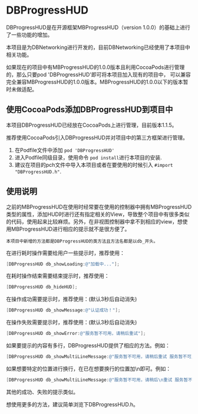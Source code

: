 # DBProgressHUD

DBProgressHUD是在开源框架MBProgressHUD（version 1.0.0）的基础上进行了一些功能的增加。

本项目是为DBNetworking进行开发的，目前DBNetworking已经使用了本项目中相关功能。

如果现在的项目中有MBProgressHUD的1.0.0版本且利用CocoaPods进行管理的，那么只要pod 'DBProgressHUD'即可将本项目加入现有的项目中， 可以兼容完全兼容MBProgressHUD的1.0.0版本。MBProgressHUD的1.0.0以下的版本暂时未做适配。

## 使用CocoaPods添加DBProgressHUD到项目中

本项目DBProgressHUD已经放在CocoaPods上进行管理，目前版本1.1.5。

推荐使用CocoaPods引入DBProgressHUD并对项目中的第三方框架进行管理。

1. 在Podfile文件中添加 `pod 'DBProgressHUD'`
2. 进入Podfile同级目录，使用命令 `pod install`进行本项目的安装.
3. 建议在项目的pch文件中导入本项目或者在要使用的时候引入 `#import "DBProgressHUD.h"`.

## 使用说明

之前的MBProgressHUD在使用时经常要在使用的控制器中拥有MBProgressHUD类型的属性，添加HUD时进行还有指定相关的View，导致整个项目中有很多类似的代码，使用起来比较麻烦。另外，在非视图控制器中拿不到相应的view，想使用MBProgressHUD进行相应的提示就不是很方便了。

`本项目中新增的方法都是DBProgressHUD的类方法且方法名都是以db_开头。`



在进行耗时操作需要给用户一些提示时，推荐使用：

```objective-c
[DBProgressHUD db_showLoading:@"加载中..."];
```

在耗时操作结束需要结束提示时，推荐使用：

```objective-c
[DBProgressHUD db_hideHUD];
```

在操作成功需要提示时，推荐使用：(默认3秒后自动消失)

```objective-c
[DBProgressHUD db_showMessage:@"认证成功！"];
```

在操作失败需要提示时，推荐使用：(默认3秒后自动消失)

```objective-c
[DBProgressHUD db_showError:@"服务暂不可用，请稍后重试"];
```



如果要提示的内容有多行，DBProgressHUD提供了相应的方法。例如：

```objective-c
[DBProgressHUD db_showMultiLineMessage:@"服务暂不可用，请稍后重试 服务暂不可用，请稍后重试"];
```

如果想要特定的位置进行换行，在已在想要换行的位置加\n即可。例如：

```objective-c
[DBProgressHUD db_showMultiLineMessage:@"服务暂不可用，请稍后\n重试 服务暂不可用，请稍后重试"];
```

其他的成功、失败的提示类似。

想使用更多的方法，建议简单浏览下DBProgressHUD.h。



